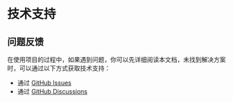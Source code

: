 # 技术支持

## 问题反馈

在使用项目的过程中，如果遇到问题，你可以先详细阅读本文档，未找到解决方案时，可以通过以下方式获取技术支持：

- 通过 [GitHub Issues](https://github.com/tnnevol/openlist-strm/issues)
- 通过 [GitHub Discussions](https://github.com/tnnevol/openlist-strm/discussions)
